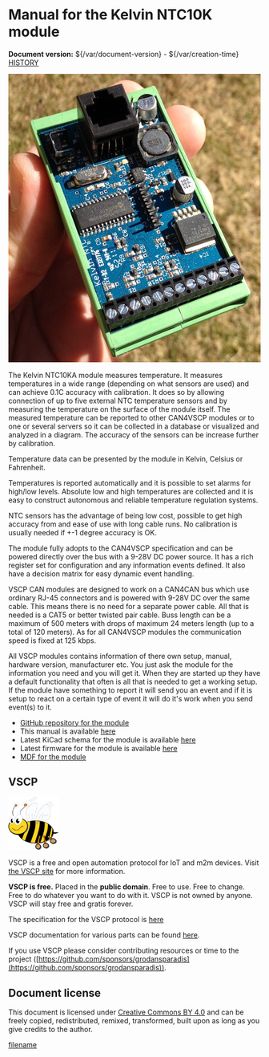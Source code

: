 
# Manual for the Kelvin NTC10K module

**Document version:** ${/var/document-version} - ${/var/creation-time}
[HISTORY](./history.md)


![Paris](/images/kelvin10.png)

The Kelvin NTC10KA module measures temperature. It measures temperatures in a wide range (depending on what sensors are used) and can achieve 0.1C accuracy with calibration. It does so by allowing connection of up to five external NTC temperature sensors and by measuring the temperature on the surface of the module itself. The measured temperature can be reported to other CAN4VSCP modules or to one or several servers so it can be collected in a database or visualized and analyzed in a diagram. The accuracy of the sensors can be increase further by calibration.

Temperature data can be presented by the module in Kelvin, Celsius or Fahrenheit.

Temperatures is reported automatically and it is possible to set alarms for high/low levels. Absolute low and high temperatures are collected and it is easy to construct autonomous and reliable temperature regulation systems.

NTC sensors has the advantage of being low cost, possible to get high accuracy from and ease of use with long cable runs. No calibration is usually needed if +-1 degree accuracy is OK.

The module fully adopts to the CAN4VSCP specification and can be powered directly over the bus with a 9-28V DC power source. It has a rich register set for configuration and any information events defined. It also have a decision matrix for easy dynamic event handling.

VSCP CAN modules are designed to work on a CAN4CAN bus which use ordinary RJ-45 connectors and is powered with 9-28V DC over the same cable. This means there is no need for a separate power cable. All that is needed is a CAT5 or better twisted pair cable. Buss length can be a maximum of 500 meters with drops of maximum 24 meters length (up to a total of 120 meters). As for all CAN4VSCP modules the communication speed is fixed at 125 kbps.

All VSCP modules contains information of there own setup, manual, hardware version, manufacturer etc. You just ask the module for the information you need and you will get it. When they are started up they have a default functionality that often is all that is needed to get a working setup. If the module have something to report it will send you an event and if it is setup to react on a certain type of event it will do it's work when you send event(s) to it. 

  * [GitHub repository for the module](https://github.com/grodansparadis/can4vscp-kelvin-ntc10k)
  * This manual is available [here](https://grodansparadis.github.io/can4vscp-kelvin-ntc10k/)
  * Latest KiCad schema for the module is available [here](https://github.com/grodansparadis/can4vscp-kelvin-ntc10k/tree/master/kicad)
  * Latest firmware for the module is available [here](https://github.com/grodansparadis/can4vscp-kelvin-ntc10k/tree/master/firmware)
  * [MDF for the module](https://github.com/grodansparadis/can4vscp-kelvin-ntc10k/tree/master/mdf)

## VSCP

![VSCP logo](./images/logo_100.png)

VSCP is a free and open automation protocol for IoT and m2m devices. Visit [the VSCP site](https://www.vscp.org) for more information.

**VSCP is free.** Placed in the **public domain**. Free to use. Free to change. Free to do whatever you want to do with it. VSCP is not owned by anyone. VSCP will stay free and gratis forever.

The specification for the VSCP protocol is [here](https://docs.vscp.org) 

VSCP documentation for various parts can be found [here](https://docs.vscp.org/).

If you use VSCP please consider contributing resources or time to the project ([https://github.com/sponsors/grodansparadis](https://github.com/sponsors/grodansparadis)).

## Document license

This document is licensed under [Creative Commons BY 4.0](https://creativecommons.org/licenses/by/4.0/) and can be freely copied, redistributed, remixed, transformed, built upon as long as you give credits to the author.



[filename](./bottom-copyright.md ':include')
